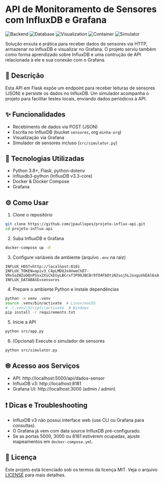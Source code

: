 # API de Monitoramento de Sensores com InfluxDB e Grafana

![Backend](https://img.shields.io/badge/backend-Flask-blue)
![Database](https://img.shields.io/badge/database-InfluxDB%20v3-blueviolet)
![Visualization](https://img.shields.io/badge/visualization-Grafana-orange)
![Container](https://img.shields.io/badge/container-Docker-lightgrey)
![Simulator](https://img.shields.io/badge/simulator-included-success)


Solução enxuta e prática para receber dados de sensores via HTTP, armazenar no InfluxDB e visualizar no Grafana. O projeto serviu também como forma aprendizado sobre InfluxDB e uma contrução de API relacionada à ele e sua conexão com o Grafana.

## 📝 Descrição

Esta API em Flask expõe um endpoint para receber leituras de sensores (JSON) e persiste os dados no InfluxDB. Um simulador acompanha o projeto para facilitar testes locais, enviando dados periódicos à API.

## ✨ Funcionalidades

- Recebimento de dados via POST (JSON)
- Escrita no InfluxDB (bucket `sensores`, org `minha-org`)
- Visualização via Grafana
- Simulador de sensores incluso (`src/simulator.py`)

## 🚀 Tecnologias Utilizadas

- Python 3.8+, Flask, python-dotenv
- influxdb3-python (InfluxDB v3.3-core)
- Docker & Docker Compose
- Grafana

## ⚙️ Como Usar

1) Clone o repositório
```bash
git clone https://github.com/jpaullopes/projeto-influx-api.git
cd projeto-influx-api
```

2) Suba InfluxDB e Grafana
```bash
docker-compose up -d
```

3) Configure variáveis de ambiente (arquivo `.env` na raiz)
```env
INFLUX_HOST=http://localhost:8181
INFLUX_TOKEN=apiv3_C4pLMDUJx4VweChD7-VRn5aIWZoDQnPSxxZXsCkEUyLBCrxf3P9OJBCBr9fO4FbDtiN2sojhLJxxguVkEAl6xA
INFLUX_DATABASE=sensores
```

4) Prepare o ambiente Python e instale dependências
```bash
python -m venv .venv
source .venv/bin/activate  # Linux/macOS
# .\.venv\Scripts\activate  # Windows
pip install -r requirements.txt
```

5) Inicie a API
```bash
python src/app.py
```

6) (Opcional) Execute o simulador de sensores
```bash
python src/simulator.py
```

## 🌐 Acesso aos Serviços

- API: http://localhost:5000/api/dados-sensor
- InfluxDB v3: http://localhost:8181
- Grafana UI: http://localhost:3000 (admin / admin)

## ❗ Dicas e Troubleshooting

- InfluxDB v3 não possui interface web (use CLI ou Grafana para consultas).
- O Grafana já vem com data source InfluxDB pré-configurado.
- Se as portas 5000, 3000 ou 8181 estiverem ocupadas, ajuste mapeamentos em `docker-compose.yml`.


## 📄 Licença

Este projeto está licenciado sob os termos da licença MIT. Veja o arquivo [LICENSE](./LICENSE) para mais detalhes.


